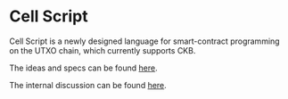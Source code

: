# Cell Script

Cell Script is a newly designed language for smart-contract programming on the UTXO chain, which currently supports CKB.

The ideas and specs can be found [here](./SPEC.md). 

The internal discussion can be found [here](./DISCUSSION.md). 
